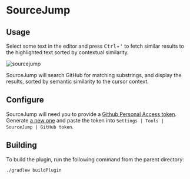 # SourceJump

## Usage

Select some text in the editor and press <kbd>Ctrl</kbd>+<kbd>'</kbd> to
fetch similar results to the highlighted text sorted by contextual
similarity.

![sourcejump](https://user-images.githubusercontent.com/175716/114292084-27c6b480-9a5a-11eb-9d7a-92af43211e03.png)

SourceJump will search GitHub for matching substrings, and display the
results, sorted by semantic similarity to the cursor context.

## Configure

SourceJump will need you to provide a
[Github Personal Access token](https://github.com/settings/tokens).
Generate [a new one](https://github.com/settings/tokens/new) and paste
the token into `Settings | Tools | SourceJump | GitHub token`.

## Building

To build the plugin, run the following command from the parent directory:
```
./gradlew buildPlugin
```